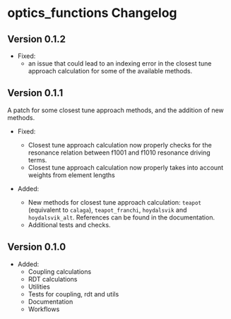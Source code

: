 # optics_functions Changelog

## Version 0.1.2

- Fixed:
  - an issue that could lead to an indexing error in the closest tune approach calculation for some of the available methods.

## Version 0.1.1
A patch for some closest tune approach methods, and the addition of new methods.

- Fixed:
  - Closest tune approach calculation now properly checks for the resonance relation between f1001 and f1010 resonance driving terms.
  - Closest tune approach calculation now properly takes into account weights from element lengths

- Added:
  - New methods for closest tune approach calculation: `teapot` (equivalent to `calaga`), `teapot_franchi`, `hoydalsvik` and `hoydalsvik_alt`. References can be found in the documentation.
  - Additional tests and checks.

## Version 0.1.0

- Added:
  - Coupling calculations
  - RDT calculations
  - Utilities
  - Tests for coupling, rdt and utils
  - Documentation
  - Workflows